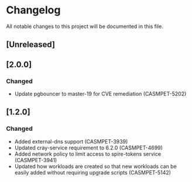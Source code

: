# Changelog
All notable changes to this project will be documented in this file.

## [Unreleased]

## [2.0.0]
### Changed
- Update pgbouncer to master-19 for CVE remediation (CASMPET-5202)

## [1.2.0]
### Changed
- Added external-dns support (CASMPET-3939)
- Updated cray-service requirement to 6.2.0 (CASMPET-4699)
- Added network policy to limit access to spire-tokens service (CASMPET-3941)
- Updated how workloads are created so that new workloads can be easily added
  without requiring upgrade scripts (CASMPET-5142)
